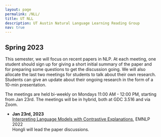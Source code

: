 ```yaml
---
layout: page
permalink: /NLL/
title: UT NLL
description: UT Austin Natural Language Learning Reading Group
nav: true
---
```


<h2>Spring 2023</h2>
This semester, we will focus on recent papers in NLP. At each meeting, one student should sign up for giving a short initial summary of the paper and for preparing some questions to get the discussion going. We will also allocate the last two meetings for students to talk about their own research. Students can give an update about their ongoing research in the form of a 10-min presentation.

The meetings are held bi-weekly on Mondays 11:00 AM - 12:00 PM, starting from Jan 23rd. The meetings will be in hybrid, both at GDC 3.516 and via Zoom.

<ul>
   <li><b>Jan 23rd, 2023</b></li>
   <a href="https://preview.aclanthology.org/emnlp-22-ingestion/2022.emnlp-main.14.pdf">Interpreting Language Models with Contrastive Explanations</a>, EMNLP 2022<br>
   Hongli will lead the paper discussions.
</ul>